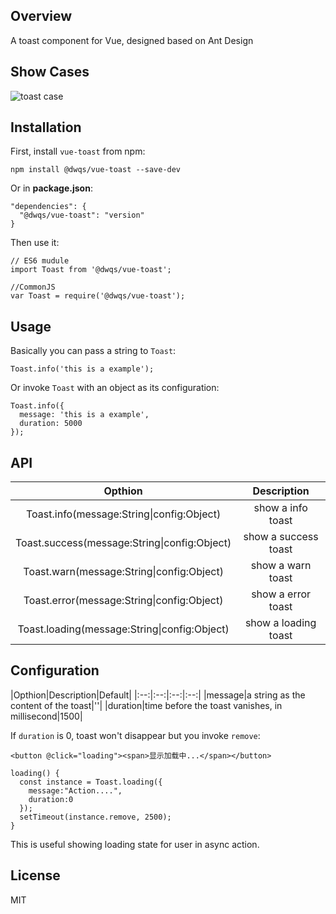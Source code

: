 ## Overview
A toast component for Vue, designed based on Ant Design

## Show Cases
![toast case](https://segmentfault.com/img/bVF0XK)

## Installation
First, install `vue-toast` from npm:

```
npm install @dwqs/vue-toast --save-dev
```

Or in **package.json**:

```
"dependencies": {
  "@dwqs/vue-toast": "version"
}
```

Then use it:

```
// ES6 mudule
import Toast from '@dwqs/vue-toast';

//CommonJS
var Toast = require('@dwqs/vue-toast');
```

## Usage
Basically you can pass a string to `Toast`:

```
Toast.info('this is a example');
```

Or invoke `Toast` with an object as its configuration:

```
Toast.info({
  message: 'this is a example',
  duration: 5000
});
```

## API
|Opthion|Description|
|:--:|:--:|
|Toast.info(message:String\|config:Object)|show a info toast|
|Toast.success(message:String\|config:Object)|show a success toast|
|Toast.warn(message:String\|config:Object)|show a warn toast|
|Toast.error(message:String\|config:Object)|show a error toast|
|Toast.loading(message:String\|config:Object)|show a loading toast|

## Configuration
|Opthion|Description|Default|
|:--:|:--:|:--:|:--:|
|message|a string as the content of the toast|''|
|duration|time before the toast vanishes, in millisecond|1500|

If `duration` is 0, toast won't disappear but you invoke `remove`:

```
<button @click="loading"><span>显示加载中...</span></button>

loading() {
  const instance = Toast.loading({
    message:"Action....",
    duration:0
  });
  setTimeout(instance.remove, 2500);
}
```

This is useful showing loading state for user in async action.

## License
MIT




